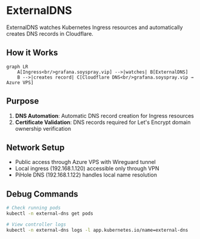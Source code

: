 # ExternalDNS

ExternalDNS watches Kubernetes Ingress resources and automatically creates DNS records in Cloudflare.

## How it Works

```mermaid
graph LR
    A[Ingress<br/>grafana.soyspray.vip] -->|watches| B[ExternalDNS]
    B -->|creates record| C[Cloudflare DNS<br/>grafana.soyspray.vip → Azure VPS]
```

## Purpose

1. **DNS Automation**: Automatic DNS record creation for Ingress resources
2. **Certificate Validation**: DNS records required for Let's Encrypt domain ownership verification

## Network Setup

- Public access through Azure VPS with Wireguard tunnel
- Local ingress (192.168.1.120) accessible only through VPN
- PiHole DNS (192.168.1.122) handles local name resolution

## Debug Commands

```bash
# Check running pods
kubectl -n external-dns get pods

# View controller logs
kubectl -n external-dns logs -l app.kubernetes.io/name=external-dns
```
